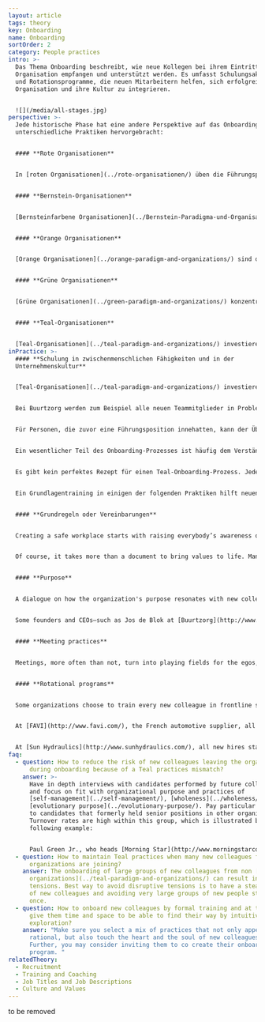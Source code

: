 ```yaml
---
layout: article
tags: theory
key: Onboarding
name: Onboarding
sortOrder: 2
category: People practices
intro: >-
  Das Thema Onboarding beschreibt, wie neue Kollegen bei ihrem Eintritt in eine
  Organisation empfangen und unterstützt werden. Es umfasst Schulungsaktivitäten
  und Rotationsprogramme, die neuen Mitarbeitern helfen, sich erfolgreich in die
  Organisation und ihre Kultur zu integrieren.


  ![](/media/all-stages.jpg)
perspective: >-
  Jede historische Phase hat eine andere Perspektive auf das Onboarding und sehr
  unterschiedliche Praktiken hervorgebracht:


  #### **Rote Organisationen**


  In [roten Organisationen](../rote-organisationen/) üben die Führungspersonen ständig ihre Macht aus, um die Kontrolle zu behalten. Sie umgeben sich oft mit Familienmitgliedern und vertrauenswürdigen Beratern und erkaufen sich deren Loyalität, indem sie die Einnahmen teilen. Der Onboarding-Prozess beinhaltet in der Regel ein Ritual der Loyalität gegenüber der Führungsperson. Mythische Geschichten über die Macht der Führungskraft machen die Runde und sind Teil des Onboarding-Prozesses.


  #### **Bernstein-Organisationen**


  [Bernsteinfarbene Organisationen](../Bernstein-Paradigma-und-Organisationen/) legen Wert auf Ordnung und Vorhersehbarkeit. Jeder hat seinen Platz in einer Hierarchie, die klar definierte Rollen und Verantwortlichkeiten hat. Beim Onboarding geht es darum, die Anforderungen der Rolle und die damit verbundenen Erwartungen zu erlernen. Das bedeutet oft, dass persönliche Bedürfnisse und Gefühle zugunsten der Organisation zurückgestellt werden müssen. Von den Mitarbeitern wird erwartet, dass sie die Regeln befolgen und in ihrer "Box" bleiben.


  #### **Orange Organisationen**


  [Orange Organisationen](../orange-paradigm-and-organizations/) sind durch Wettbewerb und Leistungsstreben gekennzeichnet. Innovation ist der Schlüssel, um an der Spitze zu bleiben. Der Onboarding-Prozess ist oft funktional. Die Mitarbeiter erhalten vielleicht ein paar Broschüren über die Geschichte, das Leitbild und die Werte des Unternehmens, oder es findet eine zweistündige Sitzung statt, in der ein leitender Angestellter über diese Themen spricht. Aber meistens sind die ersten Schritte ganz alltäglich: Papiere müssen unterschrieben, ein Schreibtisch und ein Computer gefunden und es muss ein Passwort vergeben werden für den Zugang zum Firmennetzwerk. Sobald die neue Mitarbeiterin bereit ist, muss sie versuchen, etwas Zeit im Terminkalender ihrer Vorgesetzten zu gewinnen, um eine Einweisung in ihre Aufgaben zu erhalten.


  #### **Grüne Organisationen**


  [Grüne Organisationen](../green-paradigm-and-organizations/) konzentrieren sich auf Kultur und Stärkung der Handlungskompetenz, um die Motivation der Mitarbeiter zu fördern. Die Vermittlung des Ansatzes und der Fähigkeiten der dienenden Mitarbeiterführung ist ein wichtiger Aspekt des Onboardings von Führungspersonen. Die Führungskräfte spielen ihrerseits eine wichtige Rolle bei der Aufnahme neuer Mitarbeiter in die Organisation und helfen ihnen, die Kultur zu verstehen. Beim Onboarding geht es oft darum, eine Gemeinschaft aufzubauen und der neuen Familie offen zu begegnen.


  #### **Teal-Organisationen**


  [Teal-Organisationen](../teal-paradigm-and-organizations/) investieren viel Zeit in die Aufnahme und Schulung neuer Kollegen. Dazu gehört oft das Erlernen neuer Beziehungsfähigkeiten, das Verständnis dafür, was Selbstmanagement in der Praxis bedeutet, und das Durchlaufen eines Rotationsprogramms. Diese Programme vermitteln allgemeine Fähigkeiten und bieten den neuen Kollegen die Möglichkeit, ein breites Spektrum an Menschen kennenzulernen. Neuankömmlinge werden auch in die Praktiken des [Selbstmanagements](../Selbstmanagement/), der [Ganzheitlichkeit](../Ganzheitlichkeit/) und des [evolutionären Sinns](../evolutionärer-Sinn/) eingeführt. Sie werden eingeladen, ihre Berufung und ihre Talente in Bezug auf den Sinn und die Tätigkeiten der Organisation zu betrachten.
inPractice: >-
  #### **Schulung in zwischenmenschlichen Fähigkeiten und in der
  Unternehmenskultur**


  [Teal-Organisationen](../teal-paradigm-and-organizations/) investieren viel Zeit und Energie in die Einführung neuer Kollegen. Die ersten Tage und Wochen sind entscheidend, um ihnen zu helfen, einen neuen und oft sehr unterschiedlichen Arbeitsplatz zu verstehen. Im Mittelpunkt des Onboarding-Prozesses steht eine Form der Schulung, die den Kollegen hilft, die neue Umgebung, in die sie eingetreten sind, zu verstehen und sich darin zurechtzufinden.


  Bei Buurtzorg werden zum Beispiel alle neuen Teammitglieder in Problemlösungs- und Besprechungspraktiken geschult, damit sie in einem Team ohne eine Chefin arbeiten können. Alle neuen Mitarbeiter bei [Heiligenfeld](http://www.heiligenfeld.com/) durchlaufen sechs Schulungsmodule, die Themen wie " Selbststeuerung" und "Umgang mit Misserfolgen" beinhalten. Alle neuen Mitarbeiter bei [Morning Star](http://www.morningstarco.com/) nehmen an einem Seminar über die Grundlagen des [Selbstmanagements](../Selbstmanagement/) teil.


  Für Personen, die zuvor eine Führungsposition innehatten, kann der Übergang besonders schwierig sein. Sie müssen lernen, wie man Dinge erledigt, ohne auf Anweisung und Kontrolle zurückzugreifen.


  Ein wesentlicher Teil des Onboarding-Prozesses ist häufig dem Verständnis des Konzepts des [evolutionären Sinns](../evolutionärer-sinn/) gewidmet. Neue Mitarbeiter werden ermutigt, ihre persönliche Berufung zum Ausdruck zu bringen, um herauszufinden, inwieweit diese mit dem Zweck der Organisation übereinstimmt, und um zu lernen, wie sie sich gegenseitig unterstützen und fördern können.


  Es gibt kein perfektes Rezept für einen Teal-Onboarding-Prozess. Jede Organisation wählt eine Reihe von Tätigkeiten aus, die darauf abzielen, neue Fähigkeiten zu vermitteln und dabei das Herz und die Seele der neuen Mitarbeiter zu berühren. Eine gute Möglichkeit, einen Onboarding-Prozess zu entwickeln, besteht darin, die Mitarbeiter, insbesondere die neuen, zu bitten, ihr eigenes Onboarding-Programm und ihre eigenen Aktivitäten mitzugestalten.


  Ein Grundlagentraining in einigen der folgenden Praktiken hilft neuen Kollegen, die in einer Teal-Organisation anfangen.


  #### **Grundregeln oder Vereinbarungen**


  Creating a safe workplace starts with raising everybody’s awareness of the words and actions that create or undermine a safe working environment. Teal organizations spend significant time and energy training everybody in a number of ground rules or agreements that support healthy and productive collaboration. These ground rules are a tangible application of the [culture and values](../culture-and-values/) of the organization. Several of the organizations end up writing down these in a document.


  Of course, it takes more than a document to bring values to life. Many researched Teal organizations have chosen to start right at the beginning: all new recruits are invited, as part of the onboarding, to a training session about the company values and ground rules, which helps to create common references and a common language across the organization. Those ground rules and values are regularly revisited to ensure they best reflect and serve the Evolutionary purpose of the organization.


  #### **Purpose**


  A dialogue on how the organization's purpose resonates with new colleagues personal calling can be a great mutual introduction. [Teal organizations](../teal-paradigm-and-organizations/) are seen as having a life and a sense of direction of their own. Instead of trying to predict and control the future, members of the organization are invited to listen in and understand what the organization wants to become. By understanding the Evolutionary purpose, they can see how they can contribute to it whilst also fulfilling their own personal calling.


  Some founders and CEOs—such as Jos de Blok at [Buurtzorg](http://www.buurtzorgusa.org/) and Yvon Chouinard at [Patagonia](http://eu.patagonia.com/enGB/home)—find this module so significant that they choose to participate in every onboarding session.


  #### **Meeting practices**


  Meetings, more often than not, turn into playing fields for the egos, pushing souls into hiding. For that reason, almost all researched [Teal organizations](../teal-paradigm-and-organizations/) have instituted specific meeting practices to help participants keep their egos in check and interact with each other from a place of wholeness. For new hires, it is important to know about practices such as moments of silence, and structured decisions making. This enables them to contribute to productive meetings.


  #### **Rotational programs**


  Some organizations choose to train every new colleague in frontline skills. The goal is to build relationships with other employees across the company and to build understanding of how the company operates. This understanding enables people to develop new ideas and suggestions more effectively.


  At [FAVI](http://www.favi.com/), the French automotive supplier, all engineers and administrative workers have been trained to operate at least one machine on the shop floor. This builds community and allows everyone to help on the shop floor when demand is high.


  At [Sun Hydraulics](http://www.sunhydraulics.com/), all new hires start with a “manufacturing tour”, no matter what their future role will be. This approach builds understanding and a sense of community across the organization. It is not uncommon for people to take on a different role to the one they were hired for after this process.
faq:
  - question: How to reduce the risk of new colleagues leaving the organization
      during onboarding because of a Teal practices mismatch?
    answer: >-
      Have in depth interviews with candidates performed by future colleagues
      and focus on fit with organizational purpose and practices of
      [self-management](../self-management/), [wholeness](../wholeness/) and
      [evolutionary purpose](../evolutionary-purpose/). Pay particular attention
      to candidates that formerly held senior positions in other organizations.
      Turnover rates are high within this group, which is illustrated by the
      following example:


      Paul Green Jr., who heads [Morning Star](http://www.morningstarco.com/)’s Self-Management Institute, estimates that close to 50 percent of people who formerly had senior positions in other organizations (VP levels or above) end up leaving the organization after a year or two “because they have a hard time adapting to a system where they can’t play God".
  - question: How to maintain Teal practices when many new colleagues from non teal
      organizations are joining?
    answer: The onboarding of large groups of new colleagues from non [Teal
      organizations](../teal-paradigm-and-organizations/) can result in
      tensions. Best way to avoid disruptive tensions is to have a steady intake
      of new colleagues and avoiding very large groups of new people starting at
      once.
  - question: How to onboard new colleagues by formal training and at the same time
      give them time and space to be able to find their way by intuitive
      exploration?
    answer: "Make sure you select a mix of practices that not only appeal to the
      rational, but also touch the heart and the soul of new colleagues.
      Further, you may consider inviting them to co create their onboarding
      program. "
relatedTheory:
  - Recruitment
  - Training and Coaching
  - Job Titles and Job Descriptions
  - Culture and Values
---
```

to be removed